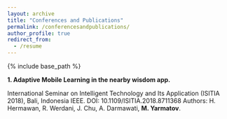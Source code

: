 ```yaml
---
layout: archive
title: "Conferences and Publications"
permalink: /conferencesandpublications/
author_profile: true
redirect_from:
  - /resume
---
```


{% include base_path %}

**1. Adaptive Mobile Learning in the nearby wisdom app.**

International Seminar on Intelligent Technology and Its Application (ISITIA 2018), Bali, Indonesia
IEEE. DOI: 10.1109/ISITIA.2018.8711368
Authors: H. Hermawan, R. Werdani, J. Chu, A. Darmawati, **M. Yarmatov**.
  
